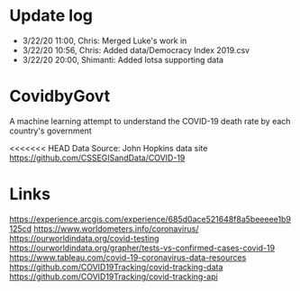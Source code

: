 # Update log
* 3/22/20 11:00, Chris: Merged Luke's work in
* 3/22/20 10:56, Chris: Added data/Democracy Index 2019.csv
* 3/22/20 20:00, Shimanti: Added lotsa supporting data

# CovidbyGovt
A machine learning attempt to understand the COVID-19 death rate by each country's government

<<<<<<< HEAD
Data Source:
John Hopkins data site
https://github.com/CSSEGISandData/COVID-19


# Links
https://experience.arcgis.com/experience/685d0ace521648f8a5beeeee1b9125cd
https://www.worldometers.info/coronavirus/
https://ourworldindata.org/covid-testing
https://ourworldindata.org/grapher/tests-vs-confirmed-cases-covid-19
https://www.tableau.com/covid-19-coronavirus-data-resources
https://github.com/COVID19Tracking/covid-tracking-data
https://github.com/COVID19Tracking/covid-tracking-api

